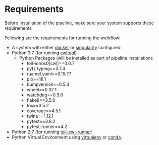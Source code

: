 # Requirements

Before [Installation](installation-and-usage.md) of the pipeline, make sure your system supports these requirements

Following are the requirements for running the workflow:

* A system with either [docker](https://www.docker.com/) or [singularity](https://sylabs.io/docs/) configured. 
* Python 3.7 \(for running [cwltool](https://github.com/common-workflow-language/cwltool)\)
  * Python Packages \(will be installed as part of pipeline installation\):
    * toil-ionox0\[cwl\]==0.0.7 
    * pytz typing==3.7.4
    * ruamel.yaml==0.15.77 
    * pip==18.1 
    * bumpversion==0.5.3 
    * wheel==0.32.1 
    * watchdog==0.9.0 
    * flake8==3.5.0 
    * tox==3.5.2 
    * coverage==4.5.1
    * twine==1.12.1 
    * pytest==3.8.2 
    * pytest-runner==4.2
* Python 2.7 \(for running [toil-cwl-runner](https://toil.readthedocs.io/en/latest/running/introduction.html)\)
* Python Virtual Environment using [virtualenv](https://virtualenv.pypa.io/) or [conda](https://docs.conda.io/en/latest/).

